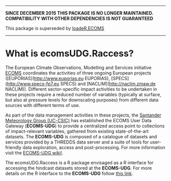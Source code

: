 ***

**SINCE DECEMBER 2015 THIS PACKAGE IS NO LONGER MAINTAINED. COMPATIBILITY WITH OTHER DEPENDENCIES IS NOT GUARANTEED**

This package is superseded by [loadeR.ECOMS](https://github.com/SantanderMetGroup/loadeR.ECOMS)

****

What is ecomsUDG.Raccess?
=========================

The European Climate Observations, Modelling and Services initiative [ECOMS](http://www.eu-ecoms.eu) coordinates the activities of three ongoing European projects ([EUPORIAS](http://www.euporias.eu EUPORIAS), [SPECS](http://www.specs-fp7.eu SPECS) and [NACLIM](http://naclim.zmaw.de NACLIM)). Different sector-specific impact activities to be undertaken in these projects require a reduced number of variables (typically at surface, but also at pressure levels for downscaling purposes) from different data sources with different terms of use.

As part of the data management activities in these projects, the [Santander Meteorology Group (UC-CSIC)](http://www.meteo.unican.es) has established the ECOMS User Data Gateway (**ECOMS-UDG**) to provide a centralized access point to collections of impact-relevant variables, gathered from existing state-of-the-art datasets. The **ECOMS-UDG** is composed of a catalogue of datasets and services provided by a THREDDS data server and a suite of tools for user-friendly data exploration, access and post-processing. For more information visit the [ECOMS-UDG wiki!](http://www.meteo.unican.es/ecoms-udg). 

The ecomsUDG.Raccess is a R package envisaged as a R interface for accessing the hindcast datasets stored at the **ECOMS-UDG**. For more details on the R interface to the **ECOMS-UDG** follow [this link](http://meteo.unican.es/ecoms-udg/RPackage).


